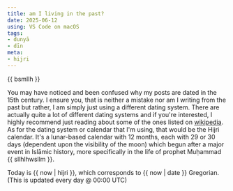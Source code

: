 ```yaml
---
title: am I living in the past?
date: 2025-06-12
using: VS Code on macOS
tags:
- dunyā
- dīn
meta:
- hijri
---
```


{{ bsmllh }}

You may have noticed and been confused why my posts are dated in the 15th century. I ensure you, that is neither a mistake nor am I writing from the past but rather, I am simply just using a different dating system. There are actually quite a lot of different dating systems and if you're interested, I highly recommend just reading about some of the ones listed on <a href="https://en.wikipedia.org/wiki/List_of_calendars" target="_blank">wikipedia</a>. As for the dating system or calendar that I'm using, that would be the Hijri calendar. It's a lunar-based calendar with 12 months, each with 29 or 30 days (dependent upon the visibility of the moon) which begun after a major event in Islāmic history, more specifically in the life of prophet Muḥammad {{ sllhlhwsllm }}.

Today is {{ now | hijri }}, which corresponds to {{ now | date }} Gregorian. (This is updated every day @ 00:00 UTC)